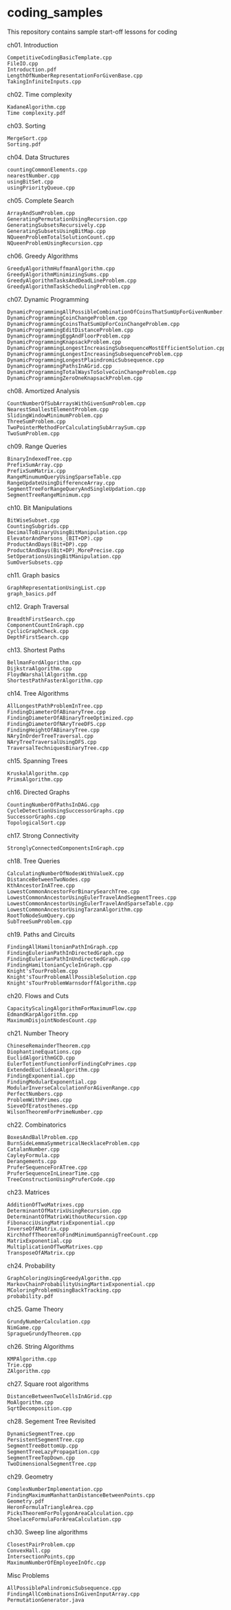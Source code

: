 # coding_samples
This repository contains sample start-off lessons for coding

ch01. Introduction

	CompetitiveCodingBasicTemplate.cpp
	FileIO.cpp
	Introduction.pdf
	LengthOfNumberRepresentationForGivenBase.cpp
	TakingInfiniteInputs.cpp
ch02. Time complexity

	KadaneAlgorithm.cpp
	Time complexity.pdf
ch03. Sorting

	MergeSort.cpp
	Sorting.pdf
ch04. Data Structures

	countingCommonElements.cpp
	nearestNumber.cpp
	usingBitSet.cpp
	usingPriorityQueue.cpp
ch05. Complete Search

	ArrayAndSumProblem.cpp
	GeneratingPermutationUsingRecursion.cpp
	GeneratingSubsetsRecursively.cpp
	GeneratingSubsetsUsingBitMap.cpp
	NQueenProblemTotalSolutionCount.cpp
	NQueenProblemUsingRecursion.cpp
ch06. Greedy Algorithms

	GreedyAlgorithmHuffmanAlgorithm.cpp
	GreedyAlgorithmMinimizingSums.cpp
	GreedyAlgorithmTasksAndDeadLineProblem.cpp
	GreedyAlgorithmTaskSchedulingProblem.cpp
ch07. Dynamic Programming

	DynamicProgrammingAllPossibleCombinationOfCoinsThatSumUpForGivenNumber.cpp
	DynamicProgrammingCoinChangeProblem.cpp
	DynamicProgrammingCoinsThatSumUpForCoinChangeProblem.cpp
	DynamicProgrammingEditDistanceProblem.cpp
	DynamicProgrammingEggAndFloorProblem.cpp
	DynamicProgrammingKnapsackProblem.cpp
	DynamicProgrammingLongestIncreasingSubsequenceMostEfficientSolution.cpp
	DynamicProgrammingLongestIncreasingSubsequenceProblem.cpp
	DynamicProgrammingLongestPlaindromicSubsequence.cpp
	DynamicProgrammingPathsInAGrid.cpp
	DynamicProgrammingTotalWaysToSolveCoinChangeProblem.cpp
	DynamicProgrammingZeroOneKnapsackProblem.cpp
ch08. Amortized Analysis

	CountNumberOfSubArraysWithGivenSumProblem.cpp
	NearestSmallestElementProblem.cpp
	SlidingWindowMinimumProblem.cpp
	ThreeSumProblem.cpp
	TwoPointerMethodForCalculatingSubArraySum.cpp
	TwoSumProblem.cpp
ch09. Range Queries

	BinaryIndexedTree.cpp
	PrefixSumArray.cpp
	PrefixSumMatrix.cpp
	RangeMinumumQueryUsingSparseTable.cpp
	RangeUpdateUsingDifferenceArray.cpp
	SegmentTreeForRangeQueryAndSingleUpdation.cpp
	SegmentTreeRangeMinimum.cpp
ch10.  Bit Manipulations

	BitWiseSubset.cpp
	CountingSubgrids.cpp
	DecimalToBinaryUsingBitManipulation.cpp
	ElevatorAndPersons_(BIT+DP).cpp
	ProductAndDays(Bit+DP).cpp
	ProductAndDays(Bit+DP)_MorePrecise.cpp
	SetOperationsUsingBitManipulation.cpp
	SumOverSubsets.cpp
ch11. Graph basics

	GraphRepresentationUsingList.cpp
	graph_basics.pdf
ch12. Graph Traversal

	BreadthFirstSearch.cpp
	ComponentCountInGraph.cpp
	CyclicGraphCheck.cpp
	DepthFirstSearch.cpp
ch13. Shortest Paths

	BellmanFordAlgorithm.cpp
	DijkstraAlgorithm.cpp
	FloydWarshallAlgorithm.cpp
	ShortestPathFasterAlgorithm.cpp
ch14. Tree Algorithms

	AllLongestPathProblemInTree.cpp
	FindingDiameterOfABinaryTree.cpp
	FindingDiameterOfABinaryTreeOptimized.cpp
	FindingDiameterOfNAryTreeDFS.cpp
	FindingHeightOfABinaryTree.cpp
	NAryInOrderTreeTraversal.cpp
	NAryTreeTraversalUsingDFS.cpp
	TraversalTechniquesBinaryTree.cpp
ch15. Spanning Trees

	KruskalAlgorithm.cpp
	PrimsAlgorithm.cpp
ch16. Directed Graphs

	CountingNumberOfPathsInDAG.cpp
	CycleDetectionUsingSuccessorGraphs.cpp
	SuccessorGraphs.cpp
	TopologicalSort.cpp
ch17. Strong Connectivity

	StronglyConnectedComponentsInGraph.cpp
ch18. Tree Queries

	CalculatingNumberOfNodesWithValueX.cpp
	DistanceBetweenTwoNodes.cpp
	KthAncestorInATree.cpp
	LowestCommonAncestorForBinarySearchTree.cpp
	LowestCommonAncestorUsingEulerTravelAndSegmentTrees.cpp
	LowestCommonAncestorUsingEulerTravelAndSparseTable.cpp
	LowestCommonAncestorUsingTarzanAlgorithm.cpp
	RootToNodeSumQuery.cpp
	SubTreeSumProblem.cpp
ch19. Paths and Circuits

	FindingAllHamiltonianPathInGraph.cpp
	FindingEulerianPathInDirectedGraph.cpp
	FindingEulerianPathInUndirectedGraph.cpp
	FindingHamiltonianCycleInGraph.cpp
	Knight'sTourProblem.cpp
	Knight'sTourProblemAllPossibleSolution.cpp
	Knight'sTourProblemWarnsdorffAlgorithm.cpp
ch20. Flows and Cuts

	CapacityScalingAlgorithmForMaximumFlow.cpp
	EdmandKarpAlgorithm.cpp
	MaximumDisjointNodesCount.cpp
ch21. Number Theory

	ChineseRemainderTheorem.cpp
	DiophantineEquations.cpp
	EuclidAlgorithmGCD.cpp
	EulerTotientFunctionForFindingCoPrimes.cpp
	ExtendedEuclideanAlgorithm.cpp
	FindingExponential.cpp
	FindingModularExponential.cpp
	ModularInverseCalculationForAGivenRange.cpp
	PerfectNumbers.cpp
	ProblemWithPrimes.cpp
	SieveOfEratosthenes.cpp
	WilsonTheoremForPrimeNumber.cpp
ch22. Combinatorics

	BoxesAndBallProblem.cpp
	BurnSideLemmaSymmetricalNecklaceProblem.cpp
	CatalanNumber.cpp
	CayleyFormula.cpp
	Derangements.cpp
	PruferSequenceForATree.cpp
	PruferSequenceInLinearTime.cpp
	TreeConstructionUsingPruferCode.cpp
ch23. Matrices

	AdditionOfTwoMatrixes.cpp
	DeterminantOfMatrixUsingRecursion.cpp
	DeterminantOfMatrixWithoutRecursion.cpp
	FibonacciUsingMatrixExponential.cpp
	InverseOfAMatrix.cpp
	KirchhoffTheoremToFindMinimumSpannigTreeCount.cpp
	MatrixExponential.cpp
	MultiplicationOfTwoMatrixes.cpp
	TransposeOfAMatrix.cpp
ch24. Probability

	GraphColoringUsingGreedyAlgorithm.cpp
	MarkovChainProbabilityUsingMartixExponential.cpp
	MColoringProblemUsingBackTracking.cpp
	probability.pdf
ch25. Game Theory

	GrundyNumberCalculation.cpp
	NimGame.cpp
	SpragueGrundyTheorem.cpp
ch26. String Algorithms

	KMPAlgorithm.cpp
	Trie.cpp
	ZAlgorithm.cpp
ch27. Square root algorithms

	DistanceBetweenTwoCellsInAGrid.cpp
	MoAlgorithm.cpp
	SqrtDecomposition.cpp
ch28. Segement Tree Revisited

	DynamicSegmentTree.cpp
	PersistentSegmentTree.cpp
	SegmentTreeBottomUp.cpp
	SegmentTreeLazyPropagation.cpp
	SegmentTreeTopDown.cpp
	TwoDimensionalSegmentTree.cpp
ch29. Geometry

	ComplexNumberImplementation.cpp
	FindingMaximumManhattanDistanceBetweenPoints.cpp
	Geometry.pdf
	HeronFormulaTriangleArea.cpp
	PicksTheoremForPolygonAreaCalculation.cpp
	ShoelaceFormulaForAreaCalculation.cpp
ch30. Sweep line algorithms

	ClosestPairProblem.cpp
	ConvexHall.cpp
	IntersectionPoints.cpp
	MaximumNumberOfEmployeeInOfc.cpp
Misc Problems

	AllPossiblePalindromicSubsequence.cpp
	FindingAllCombinationsInGivenInputArray.cpp
	PermutationGenerator.java
